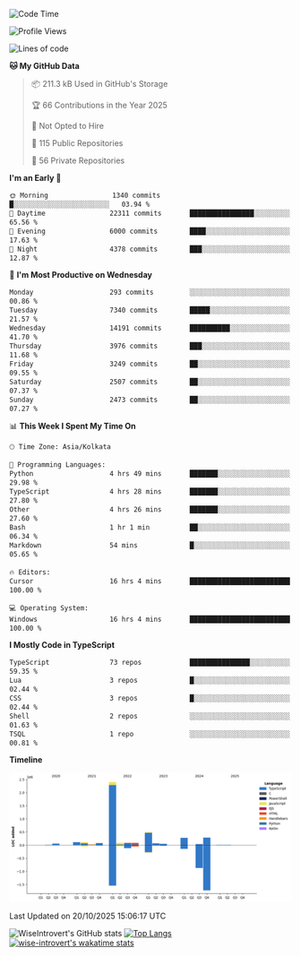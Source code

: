 <!--START_SECTION:waka-->
![Code Time](http://img.shields.io/badge/Code%20Time-4%2C400%20hrs%2023%20mins-blue)

![Profile Views](http://img.shields.io/badge/Profile%20Views-0-blue)

![Lines of code](https://img.shields.io/badge/From%20Hello%20World%20I%27ve%20Written-4.2%20million%20lines%20of%20code-blue)

**🐱 My GitHub Data** 

> 📦 211.3 kB Used in GitHub's Storage 
 > 
> 🏆 66 Contributions in the Year 2025
 > 
> 🚫 Not Opted to Hire
 > 
> 📜 115 Public Repositories 
 > 
> 🔑 56 Private Repositories 
 > 
**I'm an Early 🐤** 

```text
🌞 Morning                1340 commits        █░░░░░░░░░░░░░░░░░░░░░░░░   03.94 % 
🌆 Daytime                22311 commits       ████████████████░░░░░░░░░   65.56 % 
🌃 Evening                6000 commits        ████░░░░░░░░░░░░░░░░░░░░░   17.63 % 
🌙 Night                  4378 commits        ███░░░░░░░░░░░░░░░░░░░░░░   12.87 % 
```
📅 **I'm Most Productive on Wednesday** 

```text
Monday                   293 commits         ░░░░░░░░░░░░░░░░░░░░░░░░░   00.86 % 
Tuesday                  7340 commits        █████░░░░░░░░░░░░░░░░░░░░   21.57 % 
Wednesday                14191 commits       ██████████░░░░░░░░░░░░░░░   41.70 % 
Thursday                 3976 commits        ███░░░░░░░░░░░░░░░░░░░░░░   11.68 % 
Friday                   3249 commits        ██░░░░░░░░░░░░░░░░░░░░░░░   09.55 % 
Saturday                 2507 commits        ██░░░░░░░░░░░░░░░░░░░░░░░   07.37 % 
Sunday                   2473 commits        ██░░░░░░░░░░░░░░░░░░░░░░░   07.27 % 
```


📊 **This Week I Spent My Time On** 

```text
🕑︎ Time Zone: Asia/Kolkata

💬 Programming Languages: 
Python                   4 hrs 49 mins       ███████░░░░░░░░░░░░░░░░░░   29.98 % 
TypeScript               4 hrs 28 mins       ███████░░░░░░░░░░░░░░░░░░   27.80 % 
Other                    4 hrs 26 mins       ███████░░░░░░░░░░░░░░░░░░   27.60 % 
Bash                     1 hr 1 min          ██░░░░░░░░░░░░░░░░░░░░░░░   06.34 % 
Markdown                 54 mins             █░░░░░░░░░░░░░░░░░░░░░░░░   05.65 % 

🔥 Editors: 
Cursor                   16 hrs 4 mins       █████████████████████████   100.00 % 

💻 Operating System: 
Windows                  16 hrs 4 mins       █████████████████████████   100.00 % 
```

**I Mostly Code in TypeScript** 

```text
TypeScript               73 repos            ███████████████░░░░░░░░░░   59.35 % 
Lua                      3 repos             █░░░░░░░░░░░░░░░░░░░░░░░░   02.44 % 
CSS                      3 repos             █░░░░░░░░░░░░░░░░░░░░░░░░   02.44 % 
Shell                    2 repos             ░░░░░░░░░░░░░░░░░░░░░░░░░   01.63 % 
TSQL                     1 repo              ░░░░░░░░░░░░░░░░░░░░░░░░░   00.81 % 
```



**Timeline**

![Lines of Code chart](https://raw.githubusercontent.com/wise-introvert/wise-introvert/master/assets/bar_graph.png)


 Last Updated on 20/10/2025 15:06:17 UTC
<!--END_SECTION:waka-->

![WiseIntrovert's GitHub stats](https://github-readme-stats.vercel.app/api?username=wise-introvert&count_private=true&show_icons=true)
[![Top Langs](https://github-readme-stats.vercel.app/api/top-langs/?username=wise-introvert&langs_count=10)](https://github.com/anuraghazra/github-readme-stats)
[![wise-introvert's wakatime stats](https://github-readme-stats.vercel.app/api/wakatime?username=wiseintrovert)](https://github.com/anuraghazra/github-readme-stats)
